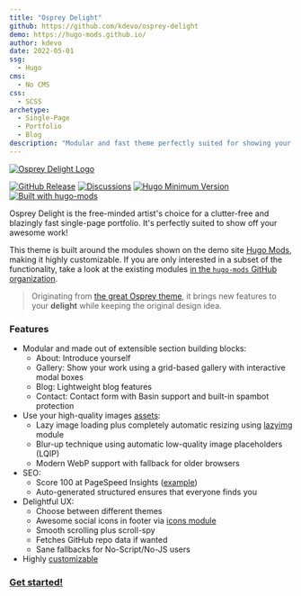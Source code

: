 ```yaml
---
title: "Osprey Delight"
github: https://github.com/kdevo/osprey-delight
demo: https://hugo-mods.github.io/ 
author: kdevo
date: 2022-05-01
ssg:
  - Hugo
cms:
  - No CMS
css:
  - SCSS
archetype:
  - Single-Page
  - Portfolio
  - Blog
description: "Modular and fast theme perfectly suited for showing your work. Built with hugo-mods."
---
```


[![Osprey Delight Logo](https://raw.githubusercontent.com/kdevo/osprey-delight/master/images/osprey-delight-logo.png)](https://github.com/kdevo/osprey-delight)

[![GitHub Release](https://img.shields.io/github/v/release/kdevo/osprey-delight?style=flat-square&color=%230097a7&logo=github)](https://github.com/kdevo/osprey-delight/releases/latest)
[![Discussions](https://img.shields.io/badge/GitHub-Discussions-%230097a7?logo=github&style=flat-square)](https://github.com/kdevo/osprey-delight/discussions)
[![Hugo Minimum Version](https://img.shields.io/badge/hugo-%3E=v0.83-%230097a7?logo=hugo&style=flat-square)](https://github.com/gohugoio/hugo/releases)
[![Built with hugo-mods](https://img.shields.io/static/v1?label=%E2%9D%A4&message=hugo-mods&color=0097a7&style=flat-square)](https://github.com/hugo-mods)

Osprey Delight is the free-minded artist's choice for a clutter-free and blazingly fast single-page portfolio. It's perfectly suited to show off your awesome work! 

This theme is built around the modules shown on the demo site [Hugo Mods](https://hugo-mods.github.io/), making it highly customizable. 
If you are only interested in a subset of the functionality, take a look at the existing modules [in the `hugo-mods` GitHub organization](https://github.com/hugo-mods).

> Originating from [the great Osprey theme](https://github.com/tomanistor/osprey), it brings new features to your **delight** while keeping the original design idea.

### Features

- Modular and made out of extensible section building blocks:
  - About: Introduce yourself
  - Gallery: Show your work using a grid-based gallery with interactive modal boxes
  - Blog: Lightweight blog features
  - Contact: Contact form with Basin support and built-in spambot protection
- Use your high-quality images [assets](https://gohugo.io/categories/asset-management):
    - Lazy image loading plus completely automatic resizing using [lazyimg](https://github.com/hugo-mods/lazyimg) module
    - Blur-up technique using automatic low-quality image placeholders (LQIP)
    - Modern WebP support with fallback for older browsers
- SEO:
  - Score 100 at PageSpeed Insights ([example](https://pagespeed.web.dev/report?url=https%3A%2F%2Fkdevo.github.io%2F))
  - Auto-generated structured ensures that everyone finds you
- Delightful UX:
    - Choose between different themes
    - Awesome social icons in footer via [icons module](https://github.com/hugo-mods/icons)
    - Smooth scrolling plus scroll-spy
    - Fetches GitHub repo data if wanted
    - Sane fallbacks for No-Script/No-JS users
- Highly [customizable](https://github.com/kdevo/osprey-delight/blob/master/CUSTOMIZING.md)


### [Get started!](https://github.com/kdevo/osprey-delight#quickstart)
